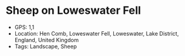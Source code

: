 # Sheep on Loweswater Fell

- GPS: 1,1
- Location: Hen Comb, Loweswater Fell, Loweswater, Lake District, England, United Kingdom
- Tags: Landscape, Sheep
